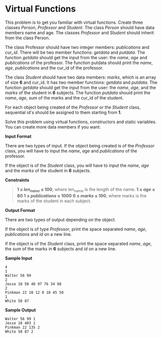 # Virtual Functions

This problem is to get you familiar with virtual functions. Create three classes *Person*, *Professor* and *Student*. The class *Person* should have data members name and age. The classes *Professor* and *Student* should inherit from the class Person.

The class Professor should have two integer members: *publications* and *cur_id*. There will be two member functions: *getdata* and *putdata*. The function *getdata* should get the input from the user: the *name*, *age* and *publications* of the professor. The function putdata should print the *name*, *age*, *publications* and the cur_id of the professor.

The class *Student* should have two data members: *marks*, which is an array of size __6__ and cur_id. It has two member functions: *getdata* and *putdata*. The function *getdata* should get the input from the user: the *name*, *age*, and the *marks* of the student in __6__ subjects. The function *putdata* should print the *name*, *age*, *sum* of the marks and the cur_id of the student.

For each object being created of the *Professor* or the *Student* class, sequential id's should be assigned to
them starting from __1__.

Solve this problem using virtual functions, constructors and static variables. You can create more data
members if you want.

**Input Format**

There are two types of input. If the object being created is of the *Professor* class, you will have to input the *name*, *age* and *publications* of the professor.

If the object is of the *Student* class, you will have to input the *name*, *age* and the *marks* of the student in __6__ subjects.

**Constraints**

> __1 &le; *len*<sub>*name*</sub> &le; 100__, where len<sub>name</sub> is the length of the name.
__1 &le; *age* &le; 80__
__1 &le; *publications* &le; 1000__
__0 &le; *marks* &le; 100__, where marks is the marks of the student in each subject.

**Output Format**

There are two types of output depending on the object.  

If the object is of type *Professor*, print the space separated *name*, *age*, *publications* and *id* on a new line.  

If the object is of the *Student* class, print the space separated *name*, *age*, the *sum* of the marks in __6__ subjects and *id* on a new line.

**Sample Input**

```
4
1
Walter 56 99
2
Jesse 18 50 48 97 76 34 98
2
Pinkman 22 10 12 0 18 45 50
1
White 58 87
```
**Sample Output**

```
Walter 56 99 1
Jesse 18 403 1
Pinkman 22 135 2
White 58 87 2
```


